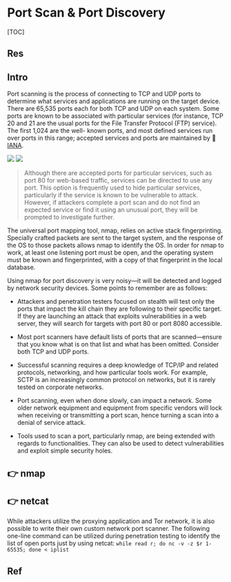 # Port Scan & Port Discovery

[TOC]



## Res



## Intro
Port scanning is the process of connecting to TCP and UDP ports to determine what services and applications are running on the target device. There are 65,535 ports each for both TCP and UDP on each system. Some ports are known to be associated with particular services (for instance, TCP 20 and 21 are the usual ports for the File Transfer Protocol (FTP) service). The first 1,024 are the well- known ports, and most defined services run over ports in this range; accepted services and ports are maintained by 🔗 [IANA](http://www.iana.org/assignments/service-names-port-numbers/service-names-port-numbers.xhtml).

![](../../../../../../../Assets/Pics/Screenshot%202023-04-01%20at%205.00.58%20PM.png)
![](../../../../../../../Assets/Pics/Screenshot%202023-04-01%20at%205.01.34%20PM.png)

> Although there are accepted ports for particular services, such as port 80 for web-based traffic, services can be directed to use any port. This option is frequently used to hide particular services, particularly if the service is known to be vulnerable to attack. However, if attackers complete a port scan and do not find an expected service or find it using an unusual port, they will be prompted to investigate further.

The universal port mapping tool, nmap, relies on active stack fingerprinting. Specially crafted packets are sent to the target system, and the response of the OS to those packets allows nmap to identify the OS. In order for nmap to work, at least one listening port must be open, and the operating system must be known and fingerprinted, with a copy of that fingerprint in the local database.

Using nmap for port discovery is very noisy—it will be detected and logged by network security devices. Some points to remember are as follows:

- Attackers and penetration testers focused on stealth will test only the ports that impact the kill chain they are following to their specific target. If they are launching an attack that exploits vulnerabilities in a web server, they will search for targets with port 80 or port 8080 accessible.

- Most port scanners have default lists of ports that are scanned—ensure that you know what is on that list and what has been omitted. Consider both TCP and UDP ports.

- Successful scanning requires a deep knowledge of TCP/IP and related protocols, networking, and how particular tools work. For example, SCTP is an increasingly common protocol on networks, but it is rarely tested on corporate networks.

- Port scanning, even when done slowly, can impact a network. Some older network equipment and equipment from specific vendors will lock when receiving or transmitting a port scan, hence turning a scan into a denial of service attack.

- Tools used to scan a port, particularly nmap, are being extended with regards to functionalities. They can also be used to detect vulnerabilities and exploit simple security holes.



## 👉 nmap



## 👉 netcat

While attackers utilize the proxying application and Tor network, it is also possible to write their own custom network port scanner. The following one-line command can be utilized during penetration testing to identify the list of open ports just by using netcat: `while read r; do nc -v -z $r 1-65535; done < iplist`



## Ref

